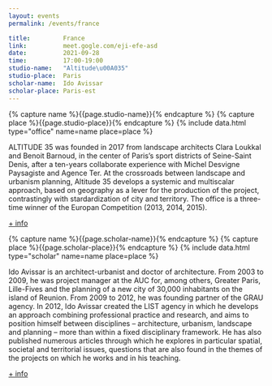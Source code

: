 ```yaml
---
layout: events
permalink: /events/france

title:         France
link:          meet.gogle.com/eji-efe-asd
date:          2021-09-28
time:          17:00-19:00
studio-name:   "Altitude\u00A035"
studio-place:  Paris
scholar-name:  Ido Avissar
scholar-place: Paris-est
---
```


{% capture name %}{{page.studio-name}}{% endcapture %}
{% capture place %}{{page.studio-place}}{% endcapture %}
{% include data.html type="office" name=name place=place %}

ALTITUDE 35 was founded in 2017 from landscape architects Clara Loukkal and Benoit Barnoud, in the center of Paris’s sport districts of Seine-Saint Denis, after a ten-years collaborate experience with Michel Desvigne Paysagiste and Agence Ter. At the crossroads between landscape and urbanism planning, Altitude 35 develops a systemic and multiscalar approach, based on geography as a lever for the production of the project, contrastingly with stardardization of city and territory. The office is  a three-time winner of the Europan Competition (2013, 2014, 2015).

[+ info](https://www.altitude35.com/)

{% capture name %}{{page.scholar-name}}{% endcapture %}
{% capture place %}{{page.scholar-place}}{% endcapture %}
{% include data.html type="scholar" name=name place=place %}

Ido Avissar is an architect-urbanist and doctor of architecture. From 2003 to 2009, he was project manager at the AUC for, among others, Greater Paris, Lille-Fives and the planning of a new city of 30,000 inhabitants on the island of Reunion. From 2009 to 2012, he was founding partner of the GRAU agency. In 2012, Ido Avissar created the LIST agency in which he develops an approach combining professional practice and research, and aims to position himself between disciplines – architecture, urbanism, landscape and planning – more than within a fixed disciplinary framework. He has also published numerous articles through which he explores in particular spatial, societal and territorial issues, questions that are also found in the themes of the projects on which he works and in his teaching.

[+ info](https://paris-est.archi.fr/ecole/enseignants-et-chercheurs/avissar-ido)
